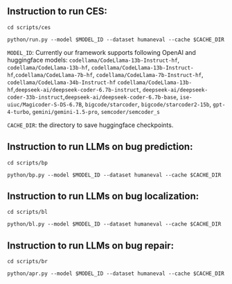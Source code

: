 ## Instruction to run CES:
```cd scripts/ces```

```python/run.py --model $MODEL_ID --dataset humaneval --cache $CACHE_DIR```

```MODEL_ID```: Currently our framework supports following OpenAI and huggingface models:  ```codellama/CodeLlama-13b-Instruct-hf```, ```codellama/CodeLlama-13b-hf```,  ```codellama/CodeLlama-13b-Instruct-hf```,```codellama/CodeLlama-7b-hf```,  ```codellama/CodeLlama-7b-Instruct-hf```, ```codellama/CodeLlama-34b-Instruct-hf``` ```codellama/CodeLlama-13b-hf```,```deepseek-ai/deepseek-coder-6.7b-instruct```, ```deepseek-ai/deepseek-coder-33b-instruct```,```deepseek-ai/deepseek-coder-6.7b-base```, ```ise-uiuc/Magicoder-S-DS-6.7B```, ```bigcode/starcoder```, ```bigcode/starcoder2-15b```, ```gpt-4-turbo```,
```gemini/gemini-1.5-pro```, ```semcoder/semcoder_s```

```CACHE_DIR```: the directory to save huggingface checkpoints.
## Instruction to run LLMs on bug prediction:
```cd scripts/bp```

```python/bp.py --model $MODEL_ID --dataset humaneval --cache $CACHE_DIR```


## Instruction to run LLMs on bug localization:
```cd scripts/bl```

```python/bl.py --model $MODEL_ID --dataset humaneval --cache $CACHE_DIR```



## Instruction to run LLMs on bug repair:
```cd scripts/br```

```python/apr.py --model $MODEL_ID --dataset humaneval --cache $CACHE_DIR```

